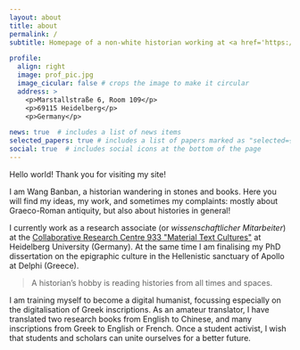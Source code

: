 ```yaml
---
layout: about
title: about
permalink: /
subtitle: Homepage of a non-white historian working at <a href='https://www.materiale-textkulturen.de/person.php?n=306'>Universität Heidelberg</a>

profile:
  align: right
  image: prof_pic.jpg
  image_cicular: false # crops the image to make it circular
  address: >
    <p>Marstallstraße 6, Room 109</p>
    <p>69115 Heidelberg</p>
    <p>Germany</p>

news: true  # includes a list of news items
selected_papers: true # includes a list of papers marked as "selected={true}"
social: true  # includes social icons at the bottom of the page
---
```


Hello world! Thank you for visiting my site!

I am Wang Banban, a historian wandering in stones and books. Here you will find my ideas, my work, and sometimes my complaints: mostly about Graeco-Roman antiquity, but also about histories in general!

I currently work as a research associate (or *wissenschaftlicher Mitarbeiter*) at the [Collaborative Research Centre 933 "Material Text Cultures"](https://www.materiale-textkulturen.org) at Heidelberg University (Germany). At the same time I am finalising my PhD dissertation on the epigraphic culture in the Hellenistic sanctuary of Apollo at Delphi (Greece). 

> A historian’s hobby is reading histories from all times and spaces.

I am training myself to become a digital humanist, focussing especially on the digitalisation of Greek inscriptions. As an amateur translator, I have translated two research books from English to Chinese, and many inscriptions from Greek to English or French. Once a student activist, I wish that students and scholars can unite ourselves for a better future. 

